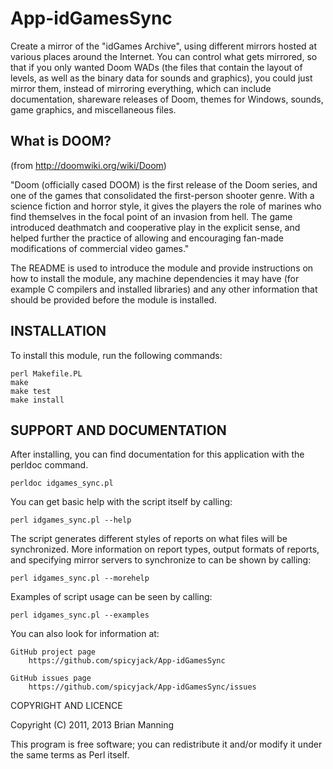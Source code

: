 # App-idGamesSync #

Create a mirror of the "idGames Archive", using different mirrors hosted at
various places around the Internet.  You can control what gets mirrored, so
that if you only wanted Doom WADs (the files that contain the layout of levels,
as well as the binary data for sounds and graphics), you could just mirror
them, instead of mirroring everything, which can include documentation,
shareware releases of Doom, themes for Windows, sounds, game graphics, and
miscellaneous files.

## What is DOOM? ##

(from http://doomwiki.org/wiki/Doom)

"Doom (officially cased DOOM) is the first release of the Doom series, and one
of the games that consolidated the first-person shooter genre. With a science
fiction and horror style, it gives the players the role of marines who find
themselves in the focal point of an invasion from hell. The game introduced
deathmatch and cooperative play in the explicit sense, and helped further the
practice of allowing and encouraging fan-made modifications of commercial
video games."

The README is used to introduce the module and provide instructions on
how to install the module, any machine dependencies it may have (for
example C compilers and installed libraries) and any other information
that should be provided before the module is installed.


## INSTALLATION ##

To install this module, run the following commands:

	perl Makefile.PL
	make
	make test
	make install

## SUPPORT AND DOCUMENTATION ##

After installing, you can find documentation for this application with the
perldoc command.

    perldoc idgames_sync.pl

You can get basic help with the script itself by calling:

    perl idgames_sync.pl --help

The script generates different styles of reports on what files will be
synchronized.  More information on report types, output formats of reports,
and specifying mirror servers to synchronize to can be shown by calling:

    perl idgames_sync.pl --morehelp

Examples of script usage can be seen by calling:

    perl idgames_sync.pl --examples

You can also look for information at:

    GitHub project page
        https://github.com/spicyjack/App-idGamesSync

    GitHub issues page
        https://github.com/spicyjack/App-idGamesSync/issues

COPYRIGHT AND LICENCE

Copyright (C) 2011, 2013 Brian Manning

This program is free software; you can redistribute it and/or modify it
under the same terms as Perl itself.

